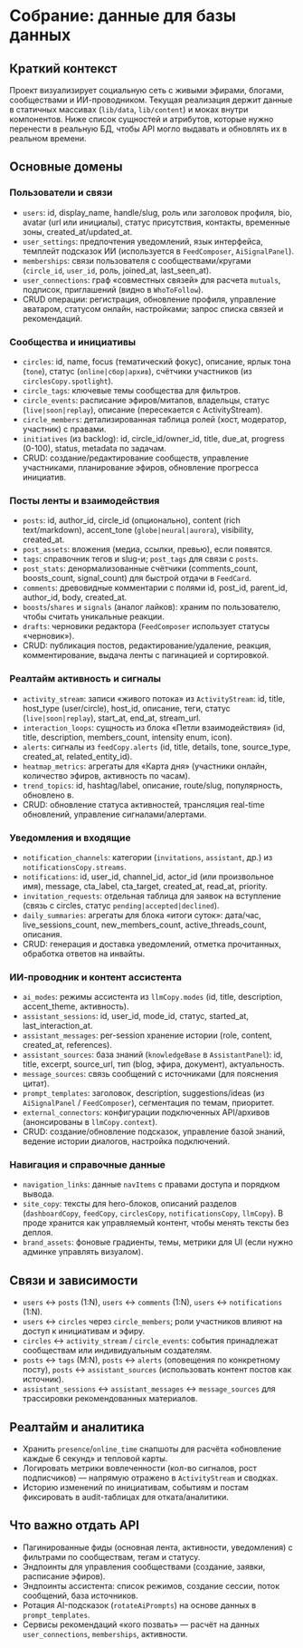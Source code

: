 # Собрание: данные для базы данных

## Краткий контекст

Проект визуализирует социальную сеть с живыми эфирами, блогами, сообществами и ИИ-проводником. Текущая реализация держит данные в статичных массивах (`lib/data`, `lib/content`) и моках внутри компонентов. Ниже список сущностей и атрибутов, которые нужно перенести в реальную БД, чтобы API могло выдавать и обновлять их в реальном времени.

## Основные домены

### Пользователи и связи
- `users`: id, display_name, handle/slug, роль или заголовок профиля, bio, avatar (url или инициалы), статус присутствия, контакты, временные зоны, created_at/updated_at.
- `user_settings`: предпочтения уведомлений, язык интерфейса, темплейт подсказок ИИ (используется в `FeedComposer`, `AiSignalPanel`).
- `memberships`: связи пользователя с сообществами/кругами (`circle_id`, `user_id`, роль, joined_at, last_seen_at).
- `user_connections`: граф «совместных связей» для расчета `mutuals`, подписок, приглашений (видно в `WhoToFollow`).
- CRUD операции: регистрация, обновление профиля, управление аватаром, статусом онлайн, настройками; запрос списка связей и рекомендаций.

### Сообщества и инициативы
- `circles`: id, name, focus (тематический фокус), описание, ярлык тона (`tone`), статус (`online|сбор|архив`), счётчики участников (из `circlesCopy.spotlight`).
- `circle_tags`: ключевые темы сообщества для фильтров.
- `circle_events`: расписание эфиров/митапов, владельцы, статус (`live|soon|replay`), описание (пересекается с ActivityStream).
- `circle_members`: детализированная таблица ролей (хост, модератор, участник) с правами.
- `initiatives` (из backlog): id, circle_id/owner_id, title, due_at, progress (0-100), status, metadata по задачам.
- CRUD: создание/редактирование сообществ, управление участниками, планирование эфиров, обновление прогресса инициатив.

### Посты ленты и взаимодействия
- `posts`: id, author_id, circle_id (опционально), content (rich text/markdown), accent_tone (`globe|neural|aurora`), visibility, created_at.
- `post_assets`: вложения (медиа, ссылки, превью), если появятся.
- `tags`: справочник тегов и slug-и; `post_tags` для связи с `posts`.
- `post_stats`: денормализованные счётчики (comments_count, boosts_count, signal_count) для быстрой отдачи в `FeedCard`.
- `comments`: древовидные комментарии с полями id, post_id, parent_id, author_id, body, created_at.
- `boosts`/`shares` и `signals` (аналог лайков): храним по пользователю, чтобы считать уникальные реакции.
- `drafts`: черновики редактора (`FeedComposer` использует статусы «черновик»).
- CRUD: публикация постов, редактирование/удаление, реакция, комментирование, выдача ленты с пагинацией и сортировкой.

### Реалтайм активность и сигналы
- `activity_stream`: записи «живого потока» из `ActivityStream`: id, title, host_type (user/circle), host_id, описание, теги, статус (`live|soon|replay`), start_at, end_at, stream_url.
- `interaction_loops`: сущность из блока «Петли взаимодействия» (id, title, description, members_count, intensity enum, icon).
- `alerts`: сигналы из `feedCopy.alerts` (id, title, details, tone, source_type, created_at, related_entity_id).
- `heatmap_metrics`: агрегаты для «Карта дня» (участники онлайн, количество эфиров, активность по часам).
- `trend_topics`: id, hashtag/label, описание, route/slug, популярность, обновлено в.
- CRUD: обновление статуса активностей, трансляция real-time обновлений, управление сигналами/алертами.

### Уведомления и входящие
- `notification_channels`: категории (`invitations`, `assistant`, др.) из `notificationsCopy.streams`.
- `notifications`: id, user_id, channel_id, actor_id (или произвольное имя), message, cta_label, cta_target, created_at, read_at, priority.
- `invitation_requests`: отдельная таблица для заявок на вступление (связь с circles, статус `pending|accepted|declined`).
- `daily_summaries`: агрегаты для блока «итоги суток»: дата/час, live_sessions_count, new_members_count, active_threads_count, описания.
- CRUD: генерация и доставка уведомлений, отметка прочитанных, обработка ответов на инвайты.

### ИИ-проводник и контент ассистента
- `ai_modes`: режимы ассистента из `llmCopy.modes` (id, title, description, accent_theme, активность).
- `assistant_sessions`: id, user_id, mode_id, статус, started_at, last_interaction_at.
- `assistant_messages`: per-session хранение истории (role, content, created_at, references).
- `assistant_sources`: база знаний (`knowledgeBase` в `AssistantPanel`): id, title, excerpt, source_url, тип (blog, эфира, документ), актуальность.
- `message_sources`: связь сообщений с источниками (для пояснения цитат).
- `prompt_templates`: заголовок, description, suggestions/ideas (из `AiSignalPanel` / `FeedComposer`), сегментация по темам, приоритет.
- `external_connectors`: конфигурации подключенных API/архивов (анонсированы в `llmCopy.context`).
- CRUD: создание/обновление подсказок, управление базой знаний, ведение истории диалогов, настройка подключений.

### Навигация и справочные данные
- `navigation_links`: данные `navItems` с правами доступа и порядком вывода.
- `site_copy`: тексты для hero-блоков, описаний разделов (`dashboardCopy`, `feedCopy`, `circlesCopy`, `notificationsCopy`, `llmCopy`). В проде хранится как управляемый контент, чтобы менять тексты без деплоя.
- `brand_assets`: фоновые градиенты, темы, метрики для UI (если нужно админке управлять визуалом).

## Связи и зависимости
- `users` ↔ `posts` (1:N), `users` ↔ `comments` (1:N), `users` ↔ `notifications` (1:N).
- `users` ↔ `circles` через `circle_members`; роли участников влияют на доступ к инициативам и эфиру.
- `circles` ↔ `activity_stream` / `circle_events`: события принадлежат сообществам или индивидуальным создателям.
- `posts` ↔ `tags` (M:N), `posts` ↔ `alerts` (оповещения по конкретному посту), `posts` ↔ `assistant_sources` (использовать контент постов как источник).
- `assistant_sessions` ↔ `assistant_messages` ↔ `message_sources` для трассировки рекомендованных материалов.

## Реалтайм и аналитика
- Хранить `presence`/`online_time` снапшоты для расчёта «обновление каждые 6 секунд» и тепловой карты.
- Логировать метрики вовлеченности (кол-во сигналов, рост подписчиков) — напрямую отражено в `ActivityStream` и сводках.
- Историю изменений по инициативам, событиям и постам фиксировать в audit-таблицах для отката/аналитики.

## Что важно отдать API
- Пагинированные фиды (основная лента, активности, уведомления) с фильтрами по сообществам, тегам и статусу.
- Эндпоинты для управления сообществами (создание, заявки, расписание эфиров).
- Эндпоинты ассистента: список режимов, создание сессии, поток сообщений, база источников.
- Ротация AI-подсказок (`rotateAiPrompts`) на основе данных в `prompt_templates`.
- Сервисы рекомендаций «кого позвать» — расчёт на данных `user_connections`, `memberships`, активности.

